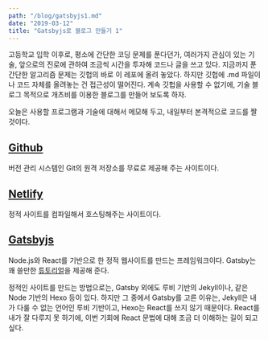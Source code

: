 ```yaml
---
path: "/blog/gatsbyjs1.md"
date: "2019-03-12"
title: "Gatsbyjs로 블로그 만들기 1"
---
```


고등학교 입학 이후로, 평소에 간단한 코딩 문제를 푼다던가, 여러가지 관심이 있는 기술, 앞으로의 진로에 관하여 조금씩 시간을 투자해 코드나 글을 쓰고 있다. 지금까지 푼 간단한 알고리즘 문제는 깃헙의 바로 이 레포에 올려 놓았다. 하지만 깃헙에 .md 파일이나 코드 자체를 올려놓는 건 접근성이 떨어진다. 계속 깃헙을 사용할 수 없기에, 기술 블로그 목적으로 개츠비를 이용한 블로그를 만들어 보도록 하자.

오늘은 사용할 프로그램과 기술에 대해서 메모해 두고, 내일부터 본격적으로 코드를 짤 것이다.

## [Github](Https://Github.com)

버전 관리 시스템인 Git의 원격 저장소를 무료로 제공해 주는 사이트이다.

## [Netlify](https://Netlify.com)

정적 사이트를 컴파일해서 호스팅해주는 사이트이다.

## [Gatsbyjs](https://gatsbyjs.org)

Node.js와 React를 기반으로 한 정적 웹사이트를 만드는 프레임워크이다.
Gatsby는 꽤 쓸만한 [튜토리얼](https://www.gatsbyjs.org/tutorial/)을 제공해 준다.

정적인 사이트를 만드는 방법으로는, Gatsby 외에도 루비 기반의 Jekyll이나, 같은 Node 기반의 Hexo 등이 있다. 하지만 그 중에서 Gatsby를 고른 이유는, Jekyll은 내가 다룰 수 없는 언어인 루비 기반이고, Hexo는 React를 쓰지 않기 때문이다. React를 내가 잘 다루지 못 하기에, 이번 기회에 React 문법에 대해 조금 더 이해하는 길이 되고 싶다.
